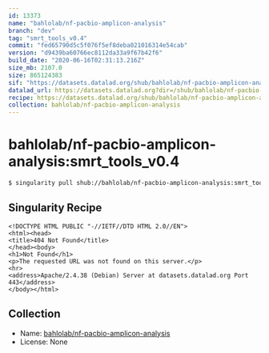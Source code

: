 ```yaml
---
id: 13373
name: "bahlolab/nf-pacbio-amplicon-analysis"
branch: "dev"
tag: "smrt_tools_v0.4"
commit: "fed65790d5c5f076f5ef8deba021016314e54cab"
version: "d9439ba60766ec8112da33a9f67b42f6"
build_date: "2020-06-16T02:31:13.216Z"
size_mb: 2107.0
size: 865124383
sif: "https://datasets.datalad.org/shub/bahlolab/nf-pacbio-amplicon-analysis/smrt_tools_v0.4/2020-06-16-fed65790-d9439ba6/d9439ba60766ec8112da33a9f67b42f6.sif"
datalad_url: https://datasets.datalad.org?dir=/shub/bahlolab/nf-pacbio-amplicon-analysis/smrt_tools_v0.4/2020-06-16-fed65790-d9439ba6/
recipe: https://datasets.datalad.org/shub/bahlolab/nf-pacbio-amplicon-analysis/smrt_tools_v0.4/2020-06-16-fed65790-d9439ba6/Singularity
collection: bahlolab/nf-pacbio-amplicon-analysis
---
```


# bahlolab/nf-pacbio-amplicon-analysis:smrt_tools_v0.4

```bash
$ singularity pull shub://bahlolab/nf-pacbio-amplicon-analysis:smrt_tools_v0.4
```

## Singularity Recipe

```singularity
<!DOCTYPE HTML PUBLIC "-//IETF//DTD HTML 2.0//EN">
<html><head>
<title>404 Not Found</title>
</head><body>
<h1>Not Found</h1>
<p>The requested URL was not found on this server.</p>
<hr>
<address>Apache/2.4.38 (Debian) Server at datasets.datalad.org Port 443</address>
</body></html>
```

## Collection

 - Name: [bahlolab/nf-pacbio-amplicon-analysis](https://github.com/bahlolab/nf-pacbio-amplicon-analysis)
 - License: None

